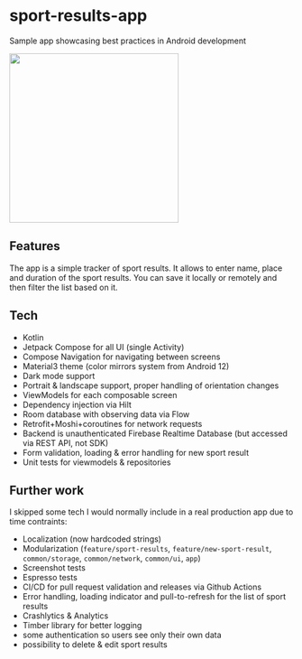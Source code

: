 # sport-results-app
Sample app showcasing best practices in Android development

<img src="https://user-images.githubusercontent.com/395884/178152093-8434ee57-1bc6-4794-99bd-552523156092.png" width="300">

## Features
The app is a simple tracker of sport results. It allows to enter name, place and duration of the sport results. You can save it locally or remotely and then filter the list based on it.

## Tech
- Kotlin
- Jetpack Compose for all UI (single Activity)
- Compose Navigation for navigating between screens
- Material3 theme (color mirrors system from Android 12)
- Dark mode support
- Portrait & landscape support, proper handling of orientation changes
- ViewModels for each composable screen
- Dependency injection via Hilt
- Room database with observing data via Flow
- Retrofit+Moshi+coroutines for network requests
- Backend is unauthenticated Firebase Realtime Database (but accessed via REST API, not SDK)
- Form validation, loading & error handling for new sport result
- Unit tests for viewmodels & repositories

## Further work
I skipped some tech I would normally include in a real production app due to time contraints:
- Localization (now hardcoded strings)
- Modularization (`feature/sport-results`, `feature/new-sport-result`, `common/storage`, `common/network`, `common/ui`, `app`)
- Screenshot tests
- Espresso tests
- CI/CD for pull request validation and releases via Github Actions
- Error handling, loading indicator and pull-to-refresh for the list of sport results
- Crashlytics & Analytics
- Timber library for better logging
- some authentication so users see only their own data
- possibility to delete & edit sport results
